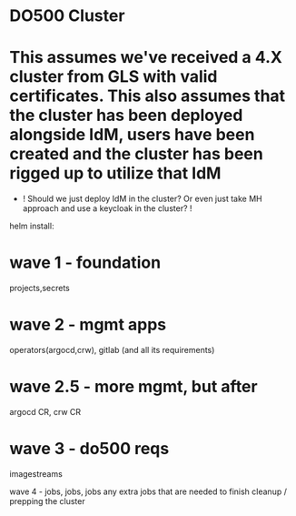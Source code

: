 # DO500 Cluster

# This assumes we've received a 4.X cluster from GLS with valid certificates. This also assumes that the cluster has been deployed alongside IdM, users have been created and the cluster has been rigged up to utilize that IdM

- ! Should we just deploy IdM in the cluster? Or even just take MH approach and use a keycloak in the cluster? !


helm install:

# wave 1 - foundation
projects,secrets

# wave 2 - mgmt apps
operators(argocd,crw), gitlab (and all its requirements)

# wave 2.5 - more mgmt, but after
argocd CR, crw CR

# wave 3 - do500 reqs
imagestreams

wave 4 - jobs, jobs, jobs
any extra jobs that are needed to finish cleanup / prepping the cluster
